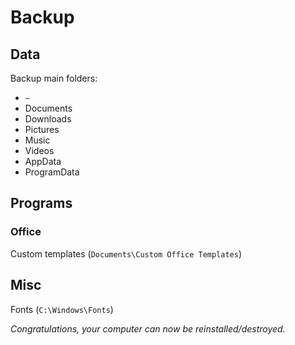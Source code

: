 # Backup

## Data

Backup main folders:

- `~`
- Documents
- Downloads
- Pictures
- Music
- Videos
- AppData
- ProgramData

## Programs

### Office

Custom templates (`Documents\Custom Office Templates`)

## Misc

Fonts (`C:\Windows\Fonts`)

*Congratulations, your computer can now be reinstalled/destroyed.*

